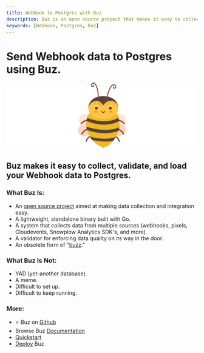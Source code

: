 ```yaml
---
title: Webhook to Postgres with Buz
description: Buz is an open source project that makes it easy to collect, validate, and load Webhook data to Postgres.
keywords: [Webhook, Postgres, Buz]
---
```


# Send Webhook data to Postgres using Buz.

![buzz](../../../static/img/buzz.png)


## Buz makes it easy to collect, validate, and load your Webhook data to Postgres.


### What Buz Is:

- An [open source project](https://github.com/silverton-io/buz) aimed at making data collection and integration easy.
- A lightweight, standalone binary built with Go.
- A system that collects data from multiple sources (webhooks, pixels, Cloudevents, Snowplow Analytics SDK's, and more).
- A validator for enforcing data quality on its way in the door.
- An obsolete form of "[buzz](https://www.merriam-webster.com/dictionary/buzz)."


### What Buz Is Not:

- YAD (yet-another database).
- A meme.
- Difficult to set up.
- Difficult to keep running.


### More:
- ⭐ Buz on [Github](https://github.com/silverton-io/buz)
- Browse Buz [Documentation](/)
- [Quickstart](/examples/quickstart)
- [Deploy](category/deploying-buz) Buz
